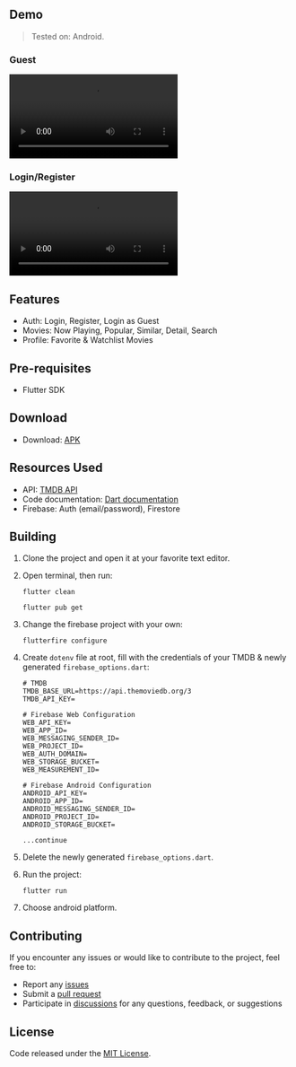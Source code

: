 ## Demo

> Tested on: Android.

### Guest
<video src="https://github.com/user-attachments/assets/7ffde36d-9aa8-4c15-8638-4cb046698283"></video>

### Login/Register
<video src="https://github.com/user-attachments/assets/9a898330-9088-48eb-b3f8-0ad8bbff47e9"></video>

## Features

- Auth: Login, Register, Login as Guest
- Movies: Now Playing, Popular, Similar, Detail, Search
- Profile: Favorite & Watchlist Movies

## Pre-requisites

- Flutter SDK

## Download

- Download: [APK](https://github.com/raflizocky/MovieFlix/releases/download/v1.0.0/app-release.apk)

## Resources Used

- API: [TMDB API](https://www.themoviedb.org/settings/api)
- Code documentation: [Dart documentation](https://dart.dev/effective-dart/documentation)
- Firebase: Auth (email/password), Firestore

## Building

1. Clone the project and open it at your favorite text editor.

2. Open terminal, then run:

   ```
   flutter clean
   ```
   
   ```
   flutter pub get
   ```

3. Change the firebase project with your own:
  
   ```
   flutterfire configure
   ```

3. Create `dotenv` file at root, fill with the credentials of your TMDB & newly generated `firebase_options.dart`:

   ```
   # TMDB
   TMDB_BASE_URL=https://api.themoviedb.org/3
   TMDB_API_KEY=

   # Firebase Web Configuration
   WEB_API_KEY=
   WEB_APP_ID=
   WEB_MESSAGING_SENDER_ID=
   WEB_PROJECT_ID=
   WEB_AUTH_DOMAIN=
   WEB_STORAGE_BUCKET=
   WEB_MEASUREMENT_ID=

   # Firebase Android Configuration
   ANDROID_API_KEY=
   ANDROID_APP_ID=
   ANDROID_MESSAGING_SENDER_ID=
   ANDROID_PROJECT_ID=
   ANDROID_STORAGE_BUCKET=

   ...continue
   ```

4. Delete the newly generated `firebase_options.dart`.

5. Run the project:

   ```
   flutter run
   ```

6. Choose android platform.

## Contributing

If you encounter any issues or would like to contribute to the project, feel free to:

-   Report any [issues](https://github.com/raflizocky/MovieFlix/issues)
-   Submit a [pull request](https://github.com/raflizocky/MovieFlix/pulls)
-   Participate in [discussions](https://github.com/raflizocky/MovieFlix/discussions) for any questions, feedback, or suggestions

## License

Code released under the [MIT License](https://github.com/raflizocky/MovieFlix/blob/master/LICENSE).

